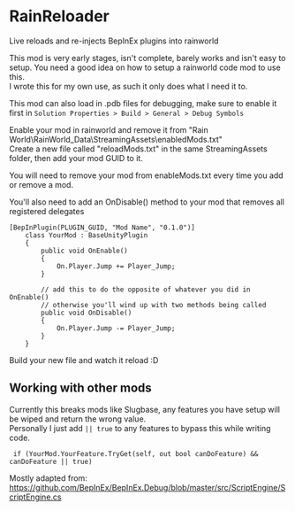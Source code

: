 # RainReloader
Live reloads and re-injects BepInEx plugins into rainworld  

This mod is very early stages, isn't complete, barely works and isn't easy to setup. You need a good idea on how to setup a rainworld code mod to use this.  
I wrote this for my own use, as such it only does what I need it to.  

This mod can also load in .pdb files for debugging, make sure to enable it first in `Solution Properties > Build > General > Debug Symbols`

Enable your mod in rainworld and remove it from "Rain World\RainWorld_Data\StreamingAssets\enabledMods.txt"  
Create a new file called "reloadMods.txt" in the same StreamingAssets folder, then add your mod GUID to it.   

You will need to remove your mod from enableMods.txt every time you add or remove a mod.

You'll also need to add an OnDisable() method to your mod that removes all registered delegates  
```
[BepInPlugin(PLUGIN_GUID, "Mod Name", "0.1.0")]
    class YourMod : BaseUnityPlugin
    {
        public void OnEnable()
        {
            On.Player.Jump += Player_Jump;
        }
        
        // add this to do the opposite of whatever you did in OnEnable()
        // otherwise you'll wind up with two methods being called
        public void OnDisable()
        {
            On.Player.Jump -= Player_Jump;
        }
    }
```

Build your new file and watch it reload :D  

## Working with other mods
Currently this breaks mods like Slugbase, any features you have setup will be wiped and return the wrong value.  
Personally I just add `|| true` to any features to bypass this while writing code.
```
 if (YourMod.YourFeature.TryGet(self, out bool canDoFeature) && canDoFeature || true)
```

Mostly adapted from: https://github.com/BepInEx/BepInEx.Debug/blob/master/src/ScriptEngine/ScriptEngine.cs
